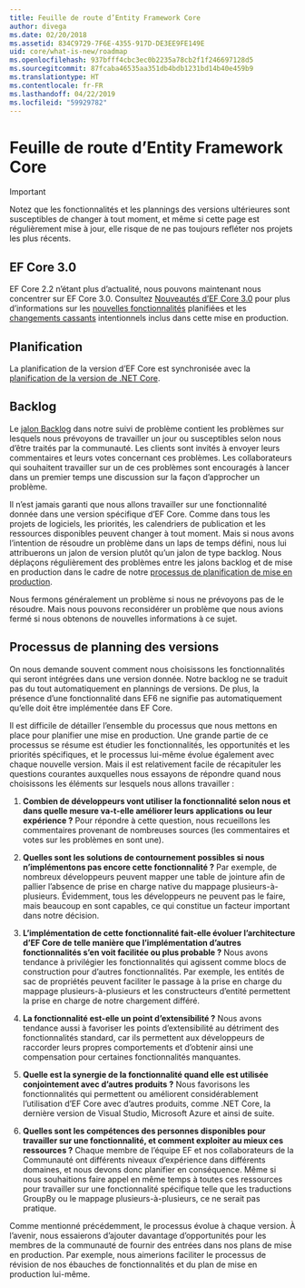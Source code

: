 ```yaml
---
title: Feuille de route d’Entity Framework Core
author: divega
ms.date: 02/20/2018
ms.assetid: 834C9729-7F6E-4355-917D-DE3EE9FE149E
uid: core/what-is-new/roadmap
ms.openlocfilehash: 937bfff4cbc3ec0b2235a78cb2f1f246697128d5
ms.sourcegitcommit: 87fcaba46535aa351db4bdb1231bd14b40e459b9
ms.translationtype: HT
ms.contentlocale: fr-FR
ms.lasthandoff: 04/22/2019
ms.locfileid: "59929782"
---
```

# <a name="entity-framework-core-roadmap"></a>Feuille de route d’Entity Framework Core

> [!IMPORTANT]
> Notez que les fonctionnalités et les plannings des versions ultérieures sont susceptibles de changer à tout moment, et même si cette page est régulièrement mise à jour, elle risque de ne pas toujours refléter nos projets les plus récents.

## <a name="ef-core-30"></a>EF Core 3.0

EF Core 2.2 n’étant plus d’actualité, nous pouvons maintenant nous concentrer sur EF Core 3.0.
Consultez [Nouveautés d’EF Core 3.0](xref:core/what-is-new/ef-core-3.0/index) pour plus d’informations sur les [nouvelles fonctionnalités](xref:core/what-is-new/ef-core-3.0/features) planifiées et les [changements cassants](xref:core/what-is-new/ef-core-3.0/breaking-changes) intentionnels inclus dans cette mise en production.

## <a name="schedule"></a>Planification

La planification de la version d’EF Core est synchronisée avec la [planification de la version de .NET Core](https://github.com/dotnet/core/blob/master/roadmap.md).

## <a name="backlog"></a>Backlog

Le [jalon Backlog](https://github.com/aspnet/EntityFrameworkCore/issues?q=is%3Aopen+is%3Aissue+milestone%3ABacklog+sort%3Areactions-%2B1-desc) dans notre suivi de problème contient les problèmes sur lesquels nous prévoyons de travailler un jour ou susceptibles selon nous d’être traités par la communauté.
Les clients sont invités à envoyer leurs commentaires et leurs votes concernant ces problèmes.
Les collaborateurs qui souhaitent travailler sur un de ces problèmes sont encouragés à lancer dans un premier temps une discussion sur la façon d’approcher un problème.

Il n’est jamais garanti que nous allons travailler sur une fonctionnalité donnée dans une version spécifique d’EF Core.
Comme dans tous les projets de logiciels, les priorités, les calendriers de publication et les ressources disponibles peuvent changer à tout moment.
Mais si nous avons l’intention de résoudre un problème dans un laps de temps défini, nous lui attribuerons un jalon de version plutôt qu’un jalon de type backlog.
Nous déplaçons régulièrement des problèmes entre les jalons backlog et de mise en production dans le cadre de notre [processus de planification de mise en production](#release-planning-process).

Nous fermons généralement un problème si nous ne prévoyons pas de le résoudre.
Mais nous pouvons reconsidérer un problème que nous avions fermé si nous obtenons de nouvelles informations à ce sujet.

## <a name="release-planning-process"></a>Processus de planning des versions

On nous demande souvent comment nous choisissons les fonctionnalités qui seront intégrées dans une version donnée.
Notre backlog ne se traduit pas du tout automatiquement en plannings de versions.
De plus, la présence d’une fonctionnalité dans EF6 ne signifie pas automatiquement qu’elle doit être implémentée dans EF Core.

Il est difficile de détailler l’ensemble du processus que nous mettons en place pour planifier une mise en production.
Une grande partie de ce processus se résume est étudier les fonctionnalités, les opportunités et les priorités spécifiques, et le processus lui-même évolue également avec chaque nouvelle version.
Mais il est relativement facile de récapituler les questions courantes auxquelles nous essayons de répondre quand nous choisissons les éléments sur lesquels nous allons travailler :

1. **Combien de développeurs vont utiliser la fonctionnalité selon nous et dans quelle mesure va-t-elle améliorer leurs applications ou leur expérience ?** Pour répondre à cette question, nous recueillons les commentaires provenant de nombreuses sources (les commentaires et votes sur les problèmes en sont une).

2. **Quelles sont les solutions de contournement possibles si nous n’implémentons pas encore cette fonctionnalité ?** Par exemple, de nombreux développeurs peuvent mapper une table de jointure afin de pallier l’absence de prise en charge native du mappage plusieurs-à-plusieurs. Évidemment, tous les développeurs ne peuvent pas le faire, mais beaucoup en sont capables, ce qui constitue un facteur important dans notre décision.

3. **L’implémentation de cette fonctionnalité fait-elle évoluer l’architecture d’EF Core de telle manière que l’implémentation d’autres fonctionnalités s’en voit facilitée ou plus probable ?** Nous avons tendance à privilégier les fonctionnalités qui agissent comme blocs de construction pour d’autres fonctionnalités. Par exemple, les entités de sac de propriétés peuvent faciliter le passage à la prise en charge du mappage plusieurs-à-plusieurs et les constructeurs d’entité permettent la prise en charge de notre chargement différé.

4. **La fonctionnalité est-elle un point d’extensibilité ?** Nous avons tendance aussi à favoriser les points d’extensibilité au détriment des fonctionnalités standard, car ils permettent aux développeurs de raccorder leurs propres comportements et d’obtenir ainsi une compensation pour certaines fonctionnalités manquantes.

5. **Quelle est la synergie de la fonctionnalité quand elle est utilisée conjointement avec d’autres produits ?** Nous favorisons les fonctionnalités qui permettent ou améliorent considérablement l’utilisation d’EF Core avec d’autres produits, comme .NET Core, la dernière version de Visual Studio, Microsoft Azure et ainsi de suite.

6. **Quelles sont les compétences des personnes disponibles pour travailler sur une fonctionnalité, et comment exploiter au mieux ces ressources ?** Chaque membre de l’équipe EF et nos collaborateurs de la Communauté ont différents niveaux d’expérience dans différents domaines, et nous devons donc planifier en conséquence. Même si nous souhaitions faire appel en même temps à toutes ces ressources pour travailler sur une fonctionnalité spécifique telle que les traductions GroupBy ou le mappage plusieurs-à-plusieurs, ce ne serait pas pratique.

Comme mentionné précédemment, le processus évolue à chaque version.
À l’avenir, nous essaierons d’ajouter davantage d’opportunités pour les membres de la communauté de fournir des entrées dans nos plans de mise en production.
Par exemple, nous aimerions faciliter le processus de révision de nos ébauches de fonctionnalités et du plan de mise en production lui-même.
